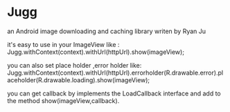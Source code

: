 # Jugg
an Android image downloading and caching library writen by Ryan Ju

it's easy to use in your ImageView like : 
Jugg.withContext(context).withUrl(httpUrl).show(imageView);

you can also set place holder ,error holder like:
Jugg.withContext(context).withUrl(httpUrl).errorholder(R.drawable.error).placeholder(R.drawable.loading).show(imageView);

you can get callback by implements the LoadCallback interface and add to the method show(imageView,callback).

